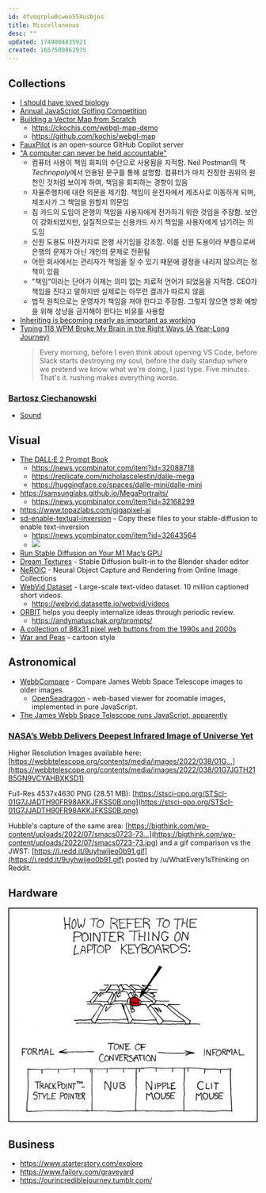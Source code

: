 ```yaml
---
id: 4fvoqrplw0cweo554usbjos
title: Miscellaneous
desc: ""
updated: 1749004835921
created: 1657500862975
---
```


## Collections

- [I should have loved biology](https://jsomers.net/i-should-have-loved-biology/)
- [Annual JavaScript Golfing Competition](https://js1024.fun/results/2022)
- [Building a Vector Map from Scratch](https://ckochis.com/building-a-vector-map-from-scratch)
  - https://ckochis.com/webgl-map-demo
  - https://github.com/kochis/webgl-map
- [FauxPilot](https://github.com/moyix/fauxpilot) is an open-source GitHub Copilot server
- ["A computer can never be held accountable"](https://news.hada.io/topic?id=19056)
  - 컴퓨터 사용이 책임 회피의 수단으로 사용됨을 지적함. Neil Postman의 책 *Technopoly*에서 인용된 문구를 통해 설명함. 컴퓨터가 마치 진정한 권위의 원천인 것처럼 보이게 하여, 책임을 회피하는 경향이 있음
  - 자율주행차에 대한 의문을 제기함. 책임이 운전자에서 제조사로 이동하게 되며, 제조사가 그 책임을 원할지 의문임
  - 칩 카드의 도입이 은행의 책임을 사용자에게 전가하기 위한 것임을 주장함. 보안이 강화되었지만, 실질적으로는 신용카드 사기 책임을 사용자에게 넘기려는 의도임
  - 신원 도용도 마찬가지로 은행 사기임을 강조함. 이를 신원 도용이라 부름으로써 은행의 문제가 아닌 개인의 문제로 전환됨
  - 어떤 회사에서는 관리자가 책임을 질 수 있기 때문에 결정을 내리지 않으려는 정책이 있음
  - "책임"이라는 단어가 이제는 의미 없는 치료적 언어가 되었음을 지적함. CEO가 책임을 진다고 말하지만 실제로는 아무런 결과가 따르지 않음
  - 법적 원칙으로는 운영자가 책임을 져야 한다고 주장함. 그렇지 않으면 방화 예방을 위해 성냥을 금지해야 한다는 비유를 사용함
- [Inheriting is becoming nearly as important as working](https://www.economist.com/leaders/2025/02/27/inheriting-is-becoming-nearly-as-important-as-working)
- [Typing 118 WPM Broke My Brain in the Right Ways (A Year-Long Journey)](https://balaji-amg.surge.sh/blog/typing-118-wpm-brain-rewiring)
  > Every morning, before I even think about opening VS Code, before Slack starts destroying my soul, before the daily standup where we pretend we know what we're doing, I just type. Five minutes. That's it.
  > rushing makes everything worse.

### [Bartosz Ciechanowski](https://ciechanow.ski/archives/)

- [Sound](https://ciechanow.ski/sound/)

## Visual

- [The DALL·E 2 Prompt Book](https://dallery.gallery/the-dalle-2-prompt-book/)
  - https://news.ycombinator.com/item?id=32088718
  - https://replicate.com/nicholascelestin/dalle-mega
  - https://huggingface.co/spaces/dalle-mini/dalle-mini
- https://samsunglabs.github.io/MegaPortraits/
  - https://news.ycombinator.com/item?id=32168299
- https://www.topazlabs.com/gigapixel-ai
- [sd-enable-textual-inversion](https://github.com/hlky/sd-enable-textual-inversion) - Copy these files to your stable-diffusion to enable text-inversion
  - https://news.ycombinator.com/item?id=32643564
  - ![](https://camo.githubusercontent.com/8fc4621d6a30a8bc94192aff7cfd3f5f5f588401752001c0d0888e898f8a93b1/68747470733a2f2f7465787475616c2d696e76657273696f6e2e6769746875622e696f2f7374617469632f696d616765732f65646974696e672f7465617365722e4a5047)
- [Run Stable Diffusion on Your M1 Mac’s GPU](https://news.ycombinator.com/item?id=32678664)
- [Dream Textures](https://github.com/carson-katri/dream-textures) - Stable Diffusion built-in to the Blender shader editor
- [NeROIC](https://github.com/snap-research/NeROIC) - Neural Object Capture and Rendering from Online Image Collections
- [WebVid Dataset](https://github.com/m-bain/webvid) - Large-scale text-video dataset. 10 million captioned short videos.
  - https://webvid.datasette.io/webvid/videos
- [ORBIT](https://withorbit.com/) helps you deeply internalize ideas through periodic review.
  - https://andymatuschak.org/prompts/
- [A collection of 88x31 pixel web buttons from the 1990s and 2000s](https://anlucas.neocities.org/88x31Buttons.html)
- [War and Peas](https://warandpeas.com/) - cartoon style

## Astronomical

- [WebbCompare](https://github.com/JohnEdChristensen/WebbCompare) - Compare James Webb Space Telescope images to older images.
  - [OpenSeadragon](https://github.com/openseadragon/openseadragon) - web-based viewer for zoomable images, implemented in pure JavaScript.
- [The James Webb Space Telescope runs JavaScript, apparently](https://www.theverge.com/2022/8/18/23206110/james-webb-space-telescope-javascript-jwst-instrument-control)

### [NASA’s Webb Delivers Deepest Infrared Image of Universe Yet](https://www.nasa.gov/image-feature/goddard/2022/nasa-s-webb-delivers-deepest-infrared-image-of-universe-yet)

Higher Resolution Images available here: [https://webbtelescope.org/contents/media/images/2022/038/01G...](https://webbtelescope.org/contents/media/images/2022/038/01G7JGTH21B5GN9VCYAHBXKSD1)

Full-Res 4537x4630 PNG (28.51 MB): [https://stsci-opo.org/STScI-01G7JJADTH90FR98AKKJFKSS0B.png](https://stsci-opo.org/STScI-01G7JJADTH90FR98AKKJFKSS0B.png)

Hubble's capture of the same area: [https://bigthink.com/wp-content/uploads/2022/07/smacs0723-73...](https://bigthink.com/wp-content/uploads/2022/07/smacs0723-73.jpg) and a gif comparison vs the JWST: [https://i.redd.it/9uyhwijeo0b91.gif](https://i.redd.it/9uyhwijeo0b91.gif) posted by /u/WhatEvery1sThinking on Reddit.

## Hardware

![](/assets/images/appropriate_term.png)

## Business

- https://www.starterstory.com/explore
- https://www.failory.com/graveyard
- https://ourincrediblejourney.tumblr.com/
